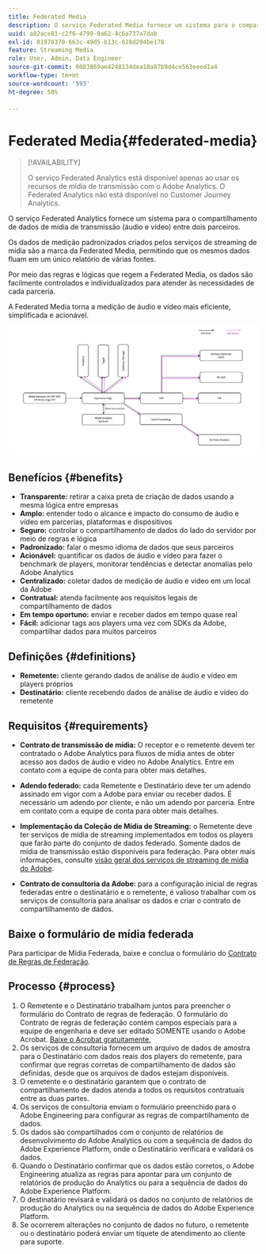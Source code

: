 ```yaml
---
title: Federated Media
description: O serviço Federated Media fornece um sistema para o compartilhamento de dados de mídia de transmissão entre dois parceiros.
uuid: a82ace81-c2f6-4799-9a62-4c6a737a7dab
exl-id: 81970370-663c-49d5-b13c-628d294be178
feature: Streaming Media
role: User, Admin, Data Engineer
source-git-commit: 0083869ae4248134dea18a87b9d4ce563eeed1a4
workflow-type: tm+mt
source-wordcount: '593'
ht-degree: 58%

---
```


# Federated Media{#federated-media}

>[!AVAILABILITY]
>
>O serviço Federated Analytics está disponível apenas ao usar os recursos de mídia de transmissão com o Adobe Analytics. O Federated Analytics não está disponível no Customer Journey Analytics.


O serviço Federated Analytics fornece um sistema para o compartilhamento de dados de mídia de transmissão (áudio e vídeo) entre dois parceiros.

Os dados de medição padronizados criados pelos serviços de streaming de mídia são a marca da Federated Media, permitindo que os mesmos dados fluam em um único relatório de várias fontes.

Por meio das regras e lógicas que regem a Federated Media, os dados são facilmente controlados e individualizados para atender às necessidades de cada parceria.

A Federated Media torna a medição de áudio e vídeo mais eficiente, simplificada e acionável.


![](assets/media-federated.png)

## Benefícios {#benefits}

* **Transparente:** retirar a caixa preta de criação de dados usando a mesma lógica entre empresas
* **Amplo:** entender todo o alcance e impacto do consumo de áudio e vídeo em parcerias, plataformas e dispositivos
* **Seguro:** controlar o compartilhamento de dados do lado do servidor por meio de regras e lógica
* **Padronizado:** falar o mesmo idioma de dados que seus parceiros
* **Acionável:** quantificar os dados de áudio e vídeo para fazer o benchmark de players, monitorar tendências e detectar anomalias pelo Adobe Analytics
* **Centralizado:** coletar dados de medição de áudio e vídeo em um local da Adobe
* **Contratual:** atenda facilmente aos requisitos legais de compartilhamento de dados
* **Em tempo oportuno:** enviar e receber dados em tempo quase real
* **Fácil:** adicionar tags aos players uma vez com SDKs da Adobe, compartilhar dados para muitos parceiros

## Definições {#definitions}

* **Remetente:** cliente gerando dados de análise de áudio e vídeo em players próprios
* **Destinatário:** cliente recebendo dados de análise de áudio e vídeo do remetente

## Requisitos {#requirements}

* **Contrato de transmissão de mídia:** O receptor e o remetente devem ter contratado o Adobe Analytics para fluxos de mídia antes de obter acesso aos dados de áudio e vídeo no Adobe Analytics. Entre em contato com a equipe de conta para obter mais detalhes.
* **Adendo federado:** cada Remetente e Destinatário deve ter um adendo assinado em vigor com a Adobe para enviar ou receber dados. É necessário um adendo por cliente, e não um adendo por parceria. Entre em contato com a equipe de conta para obter mais detalhes.

* **Implementação da Coleção de Mídia de Streaming:** o Remetente deve ter serviços de mídia de streaming implementados em todos os players que farão parte do conjunto de dados federado. Somente dados de mídia de transmissão estão disponíveis para federação. Para obter mais informações, consulte [visão geral dos serviços de streaming de mídia do Adobe](/help/media-overview.md).

* **Contrato de consultoria da Adobe:** para a configuração inicial de regras federadas entre o destinatário e o remetente, é valioso trabalhar com os serviços de consultoria para analisar os dados e criar o contrato de compartilhamento de dados.

## Baixe o formulário de mídia federada

Para participar de Mídia Federada, baixe e conclua o formulário do [Contrato de Regras de Federação](assets/federated_analytics_form.pdf).

## Processo {#process}

1. O Remetente e o Destinatário trabalham juntos para preencher o formulário do Contrato de regras de federação. O formulário do Contrato de regras de federação contém campos especiais para a equipe de engenharia e deve ser editado SOMENTE usando o Adobe Acrobat. [Baixe o Acrobat gratuitamente.](https://get.adobe.com/br/reader/)
1. Os serviços de consultoria fornecem um arquivo de dados de amostra para o Destinatário com dados reais dos players do remetente, para confirmar que regras corretas de compartilhamento de dados são definidas, desde que os arquivos de dados estejam disponíveis.
1. O remetente e o destinatário garantem que o contrato de compartilhamento de dados atenda a todos os requisitos contratuais entre as duas partes.
1. Os serviços de consultoria enviam o formulário preenchido para o Adobe Engineering para configurar as regras de compartilhamento de dados.
1. Os dados são compartilhados com o conjunto de relatórios de desenvolvimento do Adobe Analytics ou com a sequência de dados do Adobe Experience Platform, onde o Destinatário verificará e validará os dados.
1. Quando o Destinatário confirmar que os dados estão corretos, o Adobe Engineering atualiza as regras para apontar para um conjunto de relatórios de produção do Analytics ou para a sequência de dados do Adobe Experience Platform.
1. O destinatário revisará e validará os dados no conjunto de relatórios de produção do Analytics ou na sequência de dados do Adobe Experience Platform.
1. Se ocorrerem alterações no conjunto de dados no futuro, o remetente ou o destinatário poderá enviar um tíquete de atendimento ao cliente para suporte.
